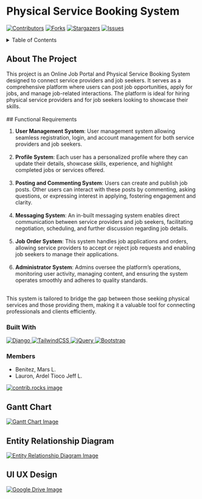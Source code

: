 # Physical Service Booking System


[![Contributors][contributors-shield]][contributors-url]
[![Forks][forks-shield]][forks-url]
[![Stargazers][stars-shield]][stars-url]
[![Issues][issues-shield]][issues-url]


<!-- TABLE OF CONTENTS -->
<details>
  <summary>Table of Contents</summary>
  <ol>
    <li><a href="#about">About</a></li>
    <li><a href="#funcitonal-requirements">Functional Requirements</a></li>
    <li><a href="#technologies">Technologies Used</a></li>
    <li><a href="#members">Members</a></li>
    <li><a href="#gantt">Gantt Chart</a></li>
    <li><a href="#erd">Entity Relationship Diagram</a></li>
    <li><a href="#uiux">UI UX Design</a></li>
  </ol>
</details>


<!-- about -->
## About The Project
<section id="about">
  This project is an Online Job Portal and Physical Service Booking System designed to connect service providers and job seekers. It serves as a comprehensive platform where users can post job opportunities, apply for jobs, and manage job-related interactions. The platform is ideal for hiring physical service providers and for job seekers looking to showcase their skills.
</section>
<br>
<!-- functional requirements -->
## Functional Requirements
<section id="functional-requirements">
  <ol>
  <li>
    <strong>User Management System</strong>: User management system allowing seamless registration, login, and account management for both service providers and job seekers.
  </li>
  <br>
  <li>
    <strong>Profile System</strong>: Each user has a personalized profile where they can update their details, showcase skills, experience, and highlight completed jobs or services offered.
  </li>
  <br>
  <li>
    <strong>Posting and Commenting System</strong>: Users can create and publish job posts. Other users can interact with these posts by commenting, asking questions, or expressing interest in applying, fostering engagement and clarity.
  </li>
  <br>
  <li>
    <strong>Messaging System</strong>: An in-built messaging system enables direct communication between service providers and job seekers, facilitating negotiation, scheduling, and further discussion regarding job details.
  </li>
  <br>
  <li>
    <strong>Job Order System</strong>: This system handles job applications and orders, allowing service providers to accept or reject job requests and enabling job seekers to manage their applications.
  </li>
  <br>
  <li>
   <strong>Administrator System</strong>: Admins oversee the platform’s operations, monitoring user activity, managing content, and ensuring the system operates smoothly and adheres to quality standards.
  </li>
</ol>

<br>
This system is tailored to bridge the gap between those seeking physical services and those providing them, making it a valuable tool for connecting professionals and clients efficiently.
</section>

<!-- technologies -->
### Built With
<section id="technologies">
  <a href="https://www.djangoproject.com/" target="_blank">
    <img src="https://img.shields.io/badge/Django-blue?style=for-the-badge&logo=django" alt="Django" />
  </a>
  <a href="https://tailwindcss.com/" target="_blank">
    <img src="https://img.shields.io/badge/TailwindCSS-orange?style=for-the-badge&logo=tailwindcss" alt="TailwindCSS" />
  </a>
  <a href="https://jquery.com/" target="_blank">
    <img src="https://img.shields.io/badge/jQuery-0769AD?style=for-the-badge&logo=jquery&logoColor=white" alt="jQuery" />
  </a>
  <a href="https://getbootstrap.com" target="_blank">
    <img src="https://img.shields.io/badge/Bootstrap-563D7C?style=for-the-badge&logo=bootstrap&logoColor=white" alt="Bootstrap" />
  </a>
</section>

<!-- members -->
### Members
<section id="members">
  <ul>
    <li>Benitez, Mars L.</li>
    <li>Lauron, Ardel Tioco Jeff L.</li>
  </ul>

  <a href="https://github.com/Derlashwarma/Physical-Service-Booking-System/graphs/contributors">
    <img src="https://contrib.rocks/image?repo=Derlashwarma/Physical-Service-Booking-System" alt="contrib.rocks image" />
  </a>
</section>


<!-- gantt -->
## Gantt Chart
<section id="gantt">
  <a href="https://docs.google.com/spreadsheets/d/14DVrDrjn8v1IZDZtvxU79hBd050yFpag3cCTIM3lJx0/edit?usp=drivesdk" target="_blank">
    <img src="https://drive.google.com/uc?export=view&id=1uWAPnuxN3otx3238zIpI3tpg6-wqpS08" alt="Gantt Chart Image" />
  </a>
</section>


<!-- erd -->
## Entity Relationship Diagram
<section id="erd">
  <a href="https://lucid.app/lucidchart/3f0c17de-1b55-4729-8945-2140ddeedbbb/edit?viewport_loc=685%2C-1785%2C2742%2C1419%2C0_0&invitationId=inv_0aa3e9ee-676e-4fe5-950b-ba7ebe7414ce" target="_blank">
    <img src="https://drive.google.com/uc?export=view&id=147KWErSPbTjMmlFI-ACmm4FWM4fDEXPH" alt="Entity Relationship Diagram Image" />
  </a>
</section>


<!-- uiux -->
## UI UX Design
<section id="uiux">
  <a href="https://www.figma.com/design/2cT7xOfB4RbNKPmW5BSNpM/CSIT327-UI-UX?node-id=1-2" target="_blank">
    <img src="https://drive.google.com/uc?export=view&id=1klkpUcZxK1jnccXBF7x1CmonjdI_q51h" alt="Google Drive Image" />
  </a>
</section>


<!-- MARKDOWN LINKS & IMAGES -->
<!-- https://www.markdownguide.org/basic-syntax/#reference-style-links -->
[contributors-shield]: https://img.shields.io/github/contributors/Derlashwarma/Physical-Service-Booking-System?style=for-the-badge
[forks-shield]: https://img.shields.io/github/forks/Derlashwarma/Physical-Service-Booking-System?style=for-the-badge
[stars-shield]: https://img.shields.io/github/stars/Derlashwarma/Physical-Service-Booking-System?style=for-the-badge
[issues-shield]: https://img.shields.io/github/issues/Derlashwarma/Physical-Service-Booking-System?style=for-the-badge
[django-image]: https://img.shields.io/badge/Django-blue?style=for-the-badge&logo=django
[tailwind-image]: https://img.shields.io/badge/TailwindCSS-orange?style=for-the-badge&logo=tailwindcss

[Bootstrap.com]: https://img.shields.io/badge/Bootstrap-563D7C?style=for-the-badge&logo=bootstrap&logoColor=white
[Bootstrap-url]: https://getbootstrap.com
[JQuery.com]: https://img.shields.io/badge/jQuery-0769AD?style=for-the-badge&logo=jquery&logoColor=white
[JQuery-url]: https://jquery.com 

[contributors-url]: https://github.com/Derlashwarma/Physical-Service-Booking-System/graphs/contributors
[forks-url]: https://github.com/Derlashwarma/Physical-Service-Booking-System/network/members
[stars-url]:https://github.com/Derlashwarma/Physical-Service-Booking-System/stargazers
[issues-url]: https://github.com/Derlashwarma/Physical-Service-Booking-System/issues
[django-url]: https://www.djangoproject.com/
[tailwind-url]: https://tailwindcss.com/

